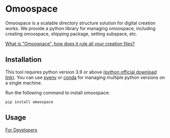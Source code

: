 # Omoospace

Omoospace is a scalable directory structure solution for digital creation works. We provide a python library for managing omoospace, including creating omoospace, shipping package, setting subspace, etc.

[What is "Omoospace", how does it rule all your creation files?](https://omoolab.github.io/omoospace/omoospace/)

## Installation
This tool requires python version 3.9 or above [(python official download link)](https://www.python.org/downloads/). You can use [pyenv](https://github.com/pyenv/pyenv) or [conda](https://conda.io/projects/conda/en/latest/user-guide/install/index.html) for managing multiple python versions on a single machine.

Run the following command to install omoospace:

```shell
pip install omoospace
```

## Usage

[For Developers](https://omoolab.github.io/omoospace/developers)